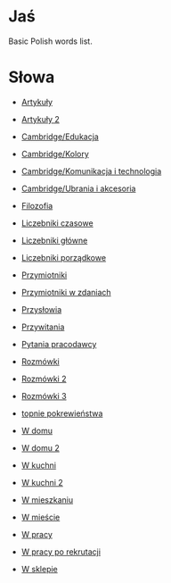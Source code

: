 Jaś
===

Basic Polish words list.

# Słowa

* [Artykuły](</Jaś/Słowa/Artykuły.txt>)

* [Artykuły 2](</Jaś/Słowa/Artykuły 2.txt>)

* [Cambridge/Edukacja](</Jaś/Słowa/Cambridge/Edukacja.txt>)

* [Cambridge/Kolory](</Jaś/Słowa/Cambridge/Kolory.txt>)

* [Cambridge/Komunikacja i technologia](</Jaś/Słowa/Cambridge/Komunikacja i technologia.txt>)

* [Cambridge/Ubrania i akcesoria](</Jaś/Słowa/Cambridge/Ubrania i akcesoria.txt>)

* [Filozofia](</Jaś/Słowa/Filozofia.txt>)

* [Liczebniki czasowe](</Jaś/Słowa/Liczebniki czasowe.txt>)

* [Liczebniki główne](</Jaś/Słowa/Liczebniki główne.txt>)

* [Liczebniki porządkowe](</Jaś/Słowa/Liczebniki porządkowe.txt>)

* [Przymiotniki](</Jaś/Słowa/Przymiotniki.txt>)

* [Przymiotniki w zdaniach](</Jaś/Słowa/Przymiotniki w zdaniach.txt>)

* [Przysłowia](</Jaś/Słowa/Przysłowia.txt>)

* [Przywitania](</Jaś/Słowa/Przywitania.txt>)

* [Pytania pracodawcy](</Jaś/Słowa/Pytania pracodawcy.txt>)

* [Rozmówki](</Jaś/Słowa/Rozmówki.txt>)

* [Rozmówki 2](</Jaś/Słowa/Rozmówki 2.txt>)

* [Rozmówki 3](</Jaś/Słowa/Rozmówki 3.txt>)

* [topnie pokrewieństwa](</Jaś/Słowa/Stopnie pokrewieństwa.txt>)

* [W domu](</Jaś/Słowa/W domu.txt>)

* [W domu 2](</Jaś/Słowa/W domu 2.txt>)

* [W kuchni](</Jaś/Słowa/W kuchni.txt>)

* [W kuchni 2](</Jaś/Słowa/W kuchni 2.txt>)

* [W mieszkaniu](</Jaś/Słowa/W mieszkaniu.txt>)

* [W mieście](</Jaś/Słowa/W mieście.txt>)

* [W pracy](</Jaś/Słowa/W pracy.txt>)

* [W pracy po rekrutacji](</Jaś/Słowa/W pracy po rekrutacji.txt>)

* [W sklepie](</Jaś/Słowa/W sklepie.txt>)

